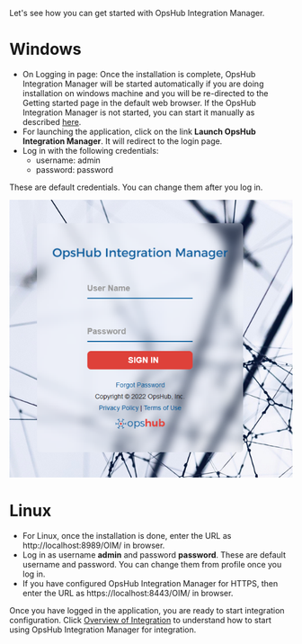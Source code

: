 Let's see how you can get started with OpsHub Integration Manager.

# Windows
* On Logging in page: Once the installation is complete, OpsHub Integration Manager will be started automatically if you are doing installation on windows machine and you will be re-directed to the Getting started page in the default web browser. If the OpsHub Integration Manager is not started, you can start it manually as described [here](start-or-stop-application-service).
* For launching the application, click on the link **Launch OpsHub Integration Manager**. It will redirect to the login page.
* Log in with the following credentials:
  - username: admin
  - password: password

These are default credentials. You can change them after you log in.

![Getting Started Screenshot](../assets/Getting_Started_With_Application_Image_1G_a.png)

# Linux
* For Linux, once the installation is done, enter the URL as http://localhost:8989/OIM/ in browser.
* Log in as username **admin** and password **password**. These are default username and password. You can change them from profile once you log in.
* If you have configured OpsHub Integration Manager for HTTPS, then enter the URL as https://localhost:8443/OIM/ in browser.

Once you have logged in the application, you are ready to start integration configuration. Click [Overview of Integration](../Manage/Administrator/Schedular.md) to understand how to start using OpsHub Integration Manager for integration.
